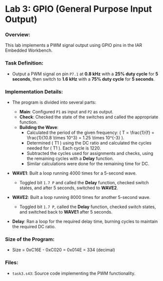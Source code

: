 # Lab 3: GPIO (General Purpose Input Output)

### Overview:
This lab implements a PWM signal output using GPIO pins in the IAR Embedded Workbench.

### Task Definition:
- Output a PWM signal on pin `P7.1` at **0.8 kHz** with a **25% duty cycle** for **5 seconds**, then switch to **1.6 kHz** with a **75% duty cycle** for **5 seconds**.

### Implementation Details:
- The program is divided into several parts:
  - **Main**: Configured `P1` as input and `P2` as output.
  - **Check**: Checked the state of the switches and called the appropriate function.
  - **Building the Wave**:
    - Calculated the period of the given frequency: \( T = \frac{1}{f} = \frac{1}{10.8 \times 10^3} = 1.25 \times 10^{-3} \).
    - Determined \( T1 \) using the DC ratio and calculated the cycles needed for \( T1 \). Each cycle is 1220.
    - Subtracted the cycles used for assignments and checks, using the remaining cycles with a **Delay** function.
    - Similar calculations were done for the remaining time for DC.

- **WAVE1**: Built a loop running 4000 times for a 5-second wave.
  - Toggled bit `1.7 P` and called the **Delay** function, checked switch states, and after 5 seconds, switched to **WAVE2**.

- **WAVE2**: Built a loop running 8000 times for another 5-second wave.
  - Toggled bit `1.7 P`, called the **Delay** function, checked switch states, and switched back to **WAVE1** after 5 seconds.

- **Delay**: Ran a loop for the required delay time, burning cycles to maintain the required DC ratio.

### Size of the Program:
- Size = 0xC16E - 0xC020 = 0x014E = 334 (decimal)

### Files:
- `task3.s43`: Source code implementing the PWM functionality.
